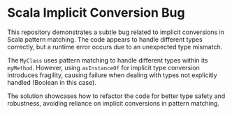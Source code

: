 # Scala Implicit Conversion Bug

This repository demonstrates a subtle bug related to implicit conversions in Scala pattern matching.  The code appears to handle different types correctly, but a runtime error occurs due to an unexpected type mismatch.

The `MyClass` uses pattern matching to handle different types within its `myMethod`. However, using `asInstanceOf` for implicit type conversion introduces fragility, causing failure when dealing with types not explicitly handled (Boolean in this case).

The solution showcases how to refactor the code for better type safety and robustness, avoiding reliance on implicit conversions in pattern matching.